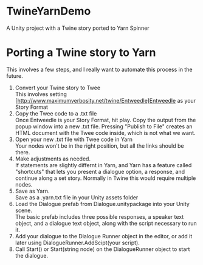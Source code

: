 # TwineYarnDemo
A Unity project with a Twine story ported to Yarn Spinner

# Porting a Twine story to Yarn
This involves a few steps, and I really want to automate this process in the future.  
1. Convert your Twine story to Twee  
  This involves setting [http://www.maximumverbosity.net/twine/Entweedle]Entweedle as your Story Format  
2. Copy the Twee code to a .txt file  
  Once Entweedle is your Story Format, hit play. Copy the output from the popup window into a new .txt file. Pressing "Publish to File"
  creates an HTML document with the Twee code inside, which is not what we want.
3. Open your new .txt file with Twee code in Yarn  
  Your nodes won't be in the right position, but all the links should be there.  
4. Make adjustments as needed.  
  If statements are slightly differnt in Yarn, and Yarn has a feature called "shortcuts" that lets you present a dialogue option,
  a response, and continue along a set story. Normally in Twine this would require multiple nodes.
5. Save as Yarn.  
  Save as a .yarn.txt file in your Unity assets folder
6. Load the Dialogue prefab from Dialogue.unitypackage into your Unity scene.  
  The basic prefab includes three possible responses, a speaker text object, and a dialogue text object, along with the script necessary to run it.
7. Add your dialogue to the Dialogue Runner object in the editor, or add it later using DialogueRunner.AddScipt(your script).  
8. Call Start() or Start(string node) on the DialogueRunner object to start the dialogue.
